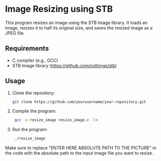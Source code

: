 # Image Resizing using STB

This program resizes an image using the STB Image library. It loads an image, resizes it to half its original size, and saves the resized image as a JPEG file.

## Requirements

- C compiler (e.g., GCC)
- STB Image library (https://github.com/nothings/stb)

## Usage

1. Clone the repository:

   ```bash
   git clone https://github.com/yourusername/your-repository.git

2. Compile the program:

   ```bash
    gcc -o resize_image resize_image.c -lm
   
3. Run the program:
   ```bash
    ./resize_image
   
  Make sure to replace "ENTER HERE ABSOLUTE PATH TO THE PICTURE" in the code with the absolute path to the input       image file you want to resize.
